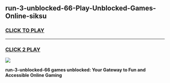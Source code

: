 
## run-3-unblocked-66-Play-Unblocked-Games-Online-siksu
<h3>
<a href="https://premium76.site?title=run-3-unblocked-66&ref=25A">CLICK TO PLAY</a></h3>
<hr>

<h3>
<a href="https://premium76.site?title=run-3-unblocked-66&ref=25A">CLICK 2 PLAY</a>
  
</h3>

<a href="https://premium76.site?title=run-3-unblocked-66&ref=25A"><img src="https://clearcache.store/games.png"></a>


**run-3-unblocked-66 games unblocked: Your Gateway to Fun and Accessible Online Gaming**
